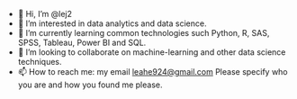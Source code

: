 - 👋 Hi, I’m @lej2
- 👀 I’m interested in data analytics and data science.
- 🌱 I’m currently learning common technologies such Python, R, SAS, SPSS, Tableau, Power BI and SQL.
- 💞️ I’m looking to collaborate on machine-learning and other data science techniques.
- 📫 How to reach me: my email leahe924@gmail.com
Please specify who you are and how you found me please.

<!---
lej2/lej2 is a ✨ special ✨ repository because its `README.md` (this file) appears on your GitHub profile.
You can click the Preview link to take a look at your changes.
--->

